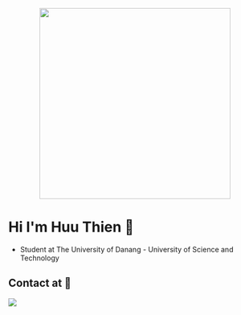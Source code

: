 
<a href="https://huu-thien.github.io/Profile/"><p align="center"><img src="https://i.pinimg.com/originals/08/b7/ce/08b7ce1d372f301d8fce8c52e9ac80f3.gif" height="380px"/></p></a>

# Hi I'm Huu Thien 🤡
<ul>
  <li>Student at The University of Danang - University of Science and Technology</li>
</ul>

<h2 >Contact at 💌</h2>
  <a href="https://www.facebook.com/nguyenhuuthien1804">
    <img src="https://user-images.githubusercontent.com/87054146/131863627-c1c4380e-e4d6-43b8-b94c-3f70f6d53b24.png">
  </a>


